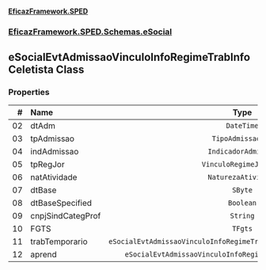 #### [EficazFramework.SPED](EficazFrameworkSPED.md 'EficazFramework SPED')
### [EficazFramework.SPED.Schemas.eSocial](EficazFramework.SPED.Schemas.eSocial.md 'EficazFramework.SPED.Schemas.eSocial')

## eSocialEvtAdmissaoVinculoInfoRegimeTrabInfoCeletista Class
### Properties

| # | Name | Type | |
| ---: | :--- | :---: | :--- |
| 02 | dtAdm | `DateTime` |  |
| 03 | tpAdmissao | `TipoAdmissaoCLT` |  |
| 04 | indAdmissao | `IndicadorAdmissao` |  |
| 05 | tpRegJor | `VinculoRegimeJornada` |  |
| 06 | natAtividade | `NaturezaAtividade` |  |
| 07 | dtBase | `SByte` |  |
| 08 | dtBaseSpecified | `Boolean` |  |
| 09 | cnpjSindCategProf | `String` |  |
| 10 | FGTS | `TFgts` |  |
| 11 | trabTemporario | `eSocialEvtAdmissaoVinculoInfoRegimeTrabInfoCeletistaTrabTemporario` |  |
| 12 | aprend | `eSocialEvtAdmissaoVinculoInfoRegimeTrabInfoCeletistaAprend` |  |
